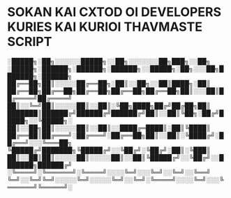 # SOKAN KAI CXTOD OI DEVELOPERS KURIES KAI KURIOI THAVMASTE SCRIPT


░█████╗░██╗░░░░░░█████╗░░██╗░░░░░░░██╗███╗░░██╗  ░█████╗░██████╗░██████╗░██████╗░░█████╗░██╗░░░██╗███████╗░██████╗
██╔══██╗██║░░░░░██╔══██╗░██║░░██╗░░██║████╗░██║  ██╔══██╗██╔══██╗██╔══██╗██╔══██╗██╔══██╗██║░░░██║██╔════╝██╔════╝
██║░░╚═╝██║░░░░░██║░░██║░╚██╗████╗██╔╝██╔██╗██║  ███████║██████╔╝██████╔╝██████╔╝██║░░██║╚██╗░██╔╝█████╗░░╚█████╗░
██║░░██╗██║░░░░░██║░░██║░░████╔═████║░██║╚████║  ██╔══██║██╔═══╝░██╔═══╝░██╔══██╗██║░░██║░╚████╔╝░██╔══╝░░░╚═══██╗
╚█████╔╝███████╗╚█████╔╝░░╚██╔╝░╚██╔╝░██║░╚███║  ██║░░██║██║░░░░░██║░░░░░██║░░██║╚█████╔╝░░╚██╔╝░░███████╗██████╔╝
░╚════╝░╚══════╝░╚════╝░░░░╚═╝░░░╚═╝░░╚═╝░░╚══╝  ╚═╝░░╚═╝╚═╝░░░░░╚═╝░░░░░╚═╝░░╚═╝░╚════╝░░░░╚═╝░░░╚══════╝╚═════╝░